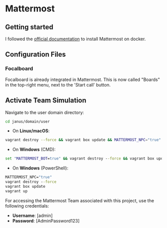# Mattermost

## Getting started

I followed the [official documentation](https://docs.mattermost.com/install/install-docker.html#deploy-mattermost-on-docker-for-production-use) to install Mattermost on docker.

## Configuration Files

### Focalboard 

Focalboard is already integrated in Mattermost. This is now called "Boards" in the top-right menu, next to the 'Start call' button.

## Activate Team Simulation 

Navigate to the user domain directory:

```sh
cd janus/domain/user
```

* On **Linux/macOS**:

```sh
vagrant destroy --force && vagrant box update && MATTERMOST_NPC="true"
```

* On **Windows** (CMD):

```cmd
set "MATTERMOST_BOT=true" && vagrant destroy --force && vagrant box update && vagrant up
```

* On **Windows** (PowerShell):

```cmd
MATTERMOST_NPC="true"
vagrant destroy --force
vagrant box update
vagrant up
```

For accessing the Mattermost Team associated with this project, use the following credentials:

- **Username**: [admin]
- **Password**: [AdminPassword123]


